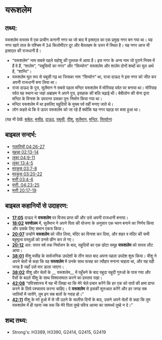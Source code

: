 # यरूशलेम #

## तथ्य: ##

यरूशलेम वास्तव में एक प्राचीन कनानी नगर था जो बाद में इस्राएल का एक प्रमुख नगर बन गया था। यह नगर खारे ताल के पश्चिम में 34 किलोमीटर दूर और बैतलहम के उत्तर में स्थित है। यह नगर आज भी इस्राएल की राजधानी है।

* “यरूशलेम” नाम सबसे पहले यहोशू की पुस्तक में आया है। इस नगर के अन्य नाम जो पुराने नियम में हैं वे हैं, “शालेम”, “यबूसियों का नगर” और “सिय्योन” यरूशलेम और शालेम दोनों शब्दों का मूल अर्थ है, “शान्ति”।
* यरूशलेम मूल रूप से यबूसी गढ़ था जिसका नाम “सिय्योन” था, राजा दाऊद ने इस नगर को जीत कर अपनी राजधानी बना लिया था। 
* राजा दाऊद के पुत्र, सुलैमान ने सबसे पहला मन्दिर यरूशलेम में मोरियाह पर्वत पर बनाया था। मोरियाह पर्वत वह स्थान था जहां अब्राहम ने अपने पुत्र, इसहाक की बलि चढ़ाई थी। बेबीलोन की सेना द्वारा मन्दिर के विनाश के उपरान्त उसका पुनः निर्माण किया गया था।
* मन्दिर यरूशलेम में था इसलिए यहूदियों के मुख्य पर्व वहीं मनाए जाते थे।
* लोग कहते थे कि वे ऊपर यरूशलेम को जा रहे हैं क्योंकि यह नगर पहाड़ पर बसा हुआ था।

(यह भी देखें: [बाबेल](../names/babylon.md), [मसीह](../kt/christ.md), [दाऊद](../names/david.md), [यबूसी](../names/jebusites.md), [यीशु](../kt/jesus.md), [सुलैमान](../names/solomon.md), [मन्दिर](../kt/temple.md), [सिय्योन](../kt/zion.md))

## बाइबल सन्दर्भ: ##

* [गलातियों 04:26-27](rc://hi/tn/help/gal/04/26)
* [यूहन्ना 02:13-14](rc://hi/tn/help/jhn/02/13)
* [लूका 04:9-11](rc://hi/tn/help/luk/04/09)
* [लूका 13:4-5](rc://hi/tn/help/luk/13/04)
* [मरकुस 03:7-8](rc://hi/tn/help/mrk/03/07)
* [मरकुस 03:20-22](rc://hi/tn/help/mrk/03/20)
* [मत्ती 03:4-6](rc://hi/tn/help/mat/03/04)
* [मत्ती. 04:23-25](rc://hi/tn/help/mat/04/23)
* [मत्ती 20:17-19](rc://hi/tn/help/mat/20/17)

## बाइबल कहानियों से उदाहरण: ##

* __[17:05](rc://hi/tn/help/obs/17/05)__  दाऊद ने __यरूशलेम__ पर विजय प्राप्त की और उसे अपनी राजधानी बनाया।
* __[18:02](rc://hi/tn/help/obs/18/02)__ __यरुशेलम__ में, सुलैमान ने अपने पिता की योजना के अनुसार एक भवन बनाने का निर्णय किया और उसके लिए समान एकत्र किया।
* __[20:07](rc://hi/tn/help/obs/20/07)__ उन्होंने __यरूशलेम__ को जीत लिया, मंदिर का विनाश कर दिया, और शहर व मंदिर की सभी बहुमूल्य वस्तुओं को उनसे छीन कर ले गए।
* __[20:12](rc://hi/tn/help/obs/20/12)__ अत: सत्तर वर्ष तक निर्वासन के बाद, यहूदियों का एक छोटा समूह __यरूशलेम__ को वापस लौट आया।
* __[38:01](rc://hi/tn/help/obs/38/01)__ यीशु मसीह के सार्वजनिक उपदेशों के तीन साल बाद अपना पहला उपदेश शुरू किया। यीशु ने अपने चेलों से कहा कि वह __यरूशलेम__ में उनके साथ फसह का त्यौहार मनाना चाहता था, और यह वही जगह है जहाँ उसे मार डाला जाएगा।
* __[38:02](rc://hi/tn/help/obs/38/02)__  यीशु और चेलों के __ यरूशलेम__  में पहुँचने के बाद यहूदा यहूदी गुरुओ के पास गया और पैसों के बदले यीशु के साथ विश्वासघात करने का प्रस्ताव रखा।
* __[42:08](rc://hi/tn/help/obs/42/08)__ “पवित्रशास्त्र में यह भी लिखा था कि मेरे चेले प्रचार करेंगे कि हर एक को पापों की क्षमा प्राप्त करने के लिये पश्चाताप करना चाहिए। वे __यरूशलेम__ से इसकी शुरुआत करेंगे और हर जगह सब जातियों में जायेंगे, तुम इन सब बातों के गवाह हो।”
* __[42:11](rc://hi/tn/help/obs/42/11)__ यीशु के मरे हुओ में से जी उठने के चालीस दिनों के बाद, उसने अपने चेलों से कहा कि तुम यरूशलेम में ही रहना जब तक कि मेरे पिता तुम्हे पवित्र आत्मा का सामर्थ्य तुम्हे न दे।”

## शब्द तथ्य: ##

* Strong's: H3389, H3390, G2414, G2415, G2419

